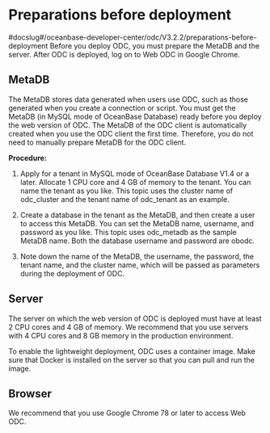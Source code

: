 Preparations before deployment 
===================================================
#docslug#/oceanbase-developer-center/odc/V3.2.2/preparations-before-deployment
Before you deploy ODC, you must prepare the MetaDB and the server. After ODC is deployed, log on to Web ODC in Google Chrome. 

MetaDB 
---------------------------

The MetaDB stores data generated when users use ODC, such as those generated when you create a connection or script. You must get the MetaDB (in MySQL mode of OceanBase Database) ready before you deploy the web version of ODC. The MetaDB of the ODC client is automatically created when you use the ODC client the first time. Therefore, you do not need to manually prepare MetaDB for the ODC client. 

**Procedure:** 

1. Apply for a tenant in MySQL mode of OceanBase Database V1.4 or a later. Allocate 1 CPU core and 4 GB of memory to the tenant. You can name the tenant as you like. This topic uses the cluster name of odc_cluster and the tenant name of odc_tenant as an example.

   

2. Create a database in the tenant as the MetaDB, and then create a user to access this MetaDB. You can set the MetaDB name, username, and password as you like. This topic uses odc_metadb as the sample MetaDB name. Both the database username and password are obodc.

   

3. Note down the name of the MetaDB, the username, the password, the tenant name, and the cluster name, which will be passed as parameters during the deployment of ODC.

   




Server 
---------------------------

The server on which the web version of ODC is deployed must have at least 2 CPU cores and 4 GB of memory. We recommend that you use servers with 4 CPU cores and 8 GB memory in the production environment. 

To enable the lightweight deployment, ODC uses a container image. Make sure that Docker is installed on the server so that you can pull and run the image.

Browser 
----------------------------

We recommend that you use Google Chrome 78 or later to access Web ODC.
